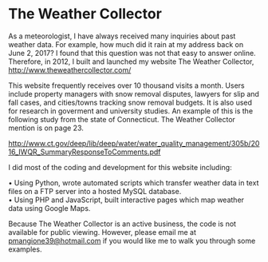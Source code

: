 # The Weather Collector
As a meteorologist, I have always received many inquiries about past weather data.  For example, how much did it rain at my address back on June 2, 2017? I found that this question was not that easy to answer online.  Therefore, in 2012, I built and launched my website The Weather Collector, http://www.theweathercollector.com/

This website frequently receives over 10 thousand visits a month.  Users include property managers with snow removal disputes, lawyers for slip and fall cases, and cities/towns tracking snow removal budgets. It is also used for research in goverment and university studies.  An example of this is the following study from the state of Connecticut. The Weather Collector mention is on page 23.

http://www.ct.gov/deep/lib/deep/water/water_quality_management/305b/2016_IWQR_SummaryResponseToComments.pdf


I did most of the coding and development for this website including: 

•	Using Python, wrote automated scripts which transfer weather data in text files on a FTP server into a hosted MySQL database.<br>
•	Using PHP and JavaScript, built interactive pages which map weather data using Google Maps.

Because The Weather Collector is an active business, the code is not available for public viewing.  However, please email me at pmangione39@hotmail.com if you would like me to walk you through some examples. 
